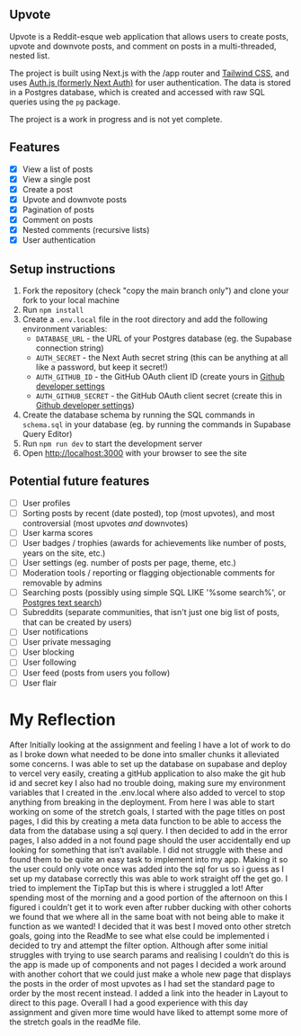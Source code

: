 ## Upvote

Upvote is a Reddit-esque web application that allows users to create posts, upvote and downvote posts, and comment on posts in a multi-threaded, nested list.

The project is built using Next.js with the /app router and [Tailwind CSS](https://tailwindcss.com/), and uses [Auth.js (formerly Next Auth)](https://authjs.dev/) for user authentication. The data is stored in a Postgres database, which is created and accessed with raw SQL queries using the `pg` package.

The project is a work in progress and is not yet complete.

## Features

- [x] View a list of posts
- [x] View a single post
- [x] Create a post
- [x] Upvote and downvote posts
- [x] Pagination of posts
- [x] Comment on posts
- [x] Nested comments (recursive lists)
- [x] User authentication

## Setup instructions

1. Fork the repository (check "copy the main branch only") and clone your fork to your local machine
2. Run `npm install`
3. Create a `.env.local` file in the root directory and add the following environment variables:
   - `DATABASE_URL` - the URL of your Postgres database (eg. the Supabase connection string)
   - `AUTH_SECRET` - the Next Auth secret string (this can be anything at all like a password, but keep it secret!)
   - `AUTH_GITHUB_ID` - the GitHub OAuth client ID (create yours in [Github developer settings](https://github.com/settings/developers)
   - `AUTH_GITHUB_SECRET` - the GitHub OAuth client secret (create this in [Github developer settings](https://github.com/settings/developers))
4. Create the database schema by running the SQL commands in `schema.sql` in your database (eg. by running the commands in Supabase Query Editor)
5. Run `npm run dev` to start the development server
6. Open [http://localhost:3000](http://localhost:3000) with your browser to see the site

## Potential future features

- [ ] User profiles
- [ ] Sorting posts by recent (date posted), top (most upvotes), and most controversial (most upvotes _and_ downvotes)
- [ ] User karma scores
- [ ] User badges / trophies (awards for achievements like number of posts, years on the site, etc.)
- [ ] User settings (eg. number of posts per page, theme, etc.)
- [ ] Moderation tools / reporting or flagging objectionable comments for removable by admins
- [ ] Searching posts (possibly using simple SQL LIKE '%some search%', or [Postgres text search](https://www.crunchydata.com/blog/postgres-full-text-search-a-search-engine-in-a-database))
- [ ] Subreddits (separate communities, that isn't just one big list of posts, that can be created by users)
- [ ] User notifications
- [ ] User private messaging
- [ ] User blocking
- [ ] User following
- [ ] User feed (posts from users you follow)
- [ ] User flair

# My Reflection

After Initially looking at the assignment and feeling I have a lot of work to do as I broke down what needed to be done into smaller chunks it alleviated some concerns. I was able to set up the database on supabase and deploy to vercel very easily, creating a gitHub application to also make the git hub id and secret key I also had no trouble doing, making sure my environment variables that I created in the .env.local where also added to vercel to stop anything from breaking in the deployment. From here I was able to start working on some of the stretch goals, I started with the page titles on post pages, I did this by creating a meta data function to be able to access the data from the database using a sql query.
I then decided to add in the error pages, I also added in a not found page should the user accidentally end up looking for something that isn’t available. I did not struggle with these and found them to be quite an easy task to implement into my app.
Making it so the user could only vote once was added into the sql for us so i guess as I set up my database correctly this was able to work straight off the get go.
I tried to implement the TipTap but this is where i struggled a lot! After spending most of the morning and a good portion of the afternoon on this I figured i couldn’t get it to work even after rubber ducking with other cohorts we found that we where all in the same boat with not being able to make it function as we wanted!
I decided that it was best I moved onto other stretch goals, going into the ReadMe to see what else could be implemented i decided to try and attempt the filter option. Although after some initial struggles with trying to use search params and realising I couldn’t do this is the app is made up of components and not pages I decided a work around with another cohort that we could just make a whole new page that displays the posts in the order of most upvotes as I had set the standard page to order by the most recent instead. I added a link into the header in Layout to direct to this page.
Overall I had a good experience with this day assignment and given more time would have liked to attempt some more of the stretch goals in the readMe file.

